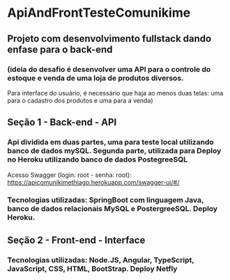 # ApiAndFrontTesteComunikime

## Projeto com desenvolvimento fullstack dando enfase para o back-end 

### (ideia do desafio é desenvolver uma API para o controle do estoque e venda de uma loja de produtos diversos.
Para interface do usuário, é necessário que haja ao menos duas telas: uma para o cadastro dos produtos e uma para a venda)


## Seção 1 - Back-end - API 
### Api dividida em duas partes, uma para teste local utilizando banco de dados mySQL. Segunda parte, utilizada para Deploy no Heroku utilizando banco de dados PostegreeSQL 

Acesso Swagger (login: root   -  senha: root): https://apicomunikimethiago.herokuapp.com/swagger-ui/#/

### Tecnologias utilizadas: SpringBoot com linguagem Java, banco de dados relacionais MySQL e PostergreeSQL. Deploy Heroku.



## Seção 2 - Front-end - Interface






### Tecnologias utilizadas: Node.JS, Angular, TypeScript, JavaScript, CSS, HTML, BootStrap. Deploy Netfly



